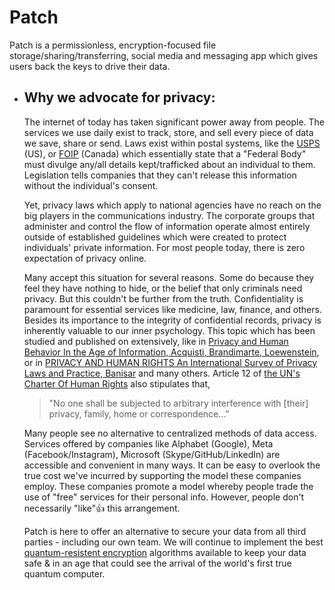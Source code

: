# Patch
Patch is a permissionless, encryption-focused file storage/sharing/transferring, social media and messaging app which gives users back the keys to drive their data.

- ## Why we advocate for privacy:

    The internet of today has taken significant power away from people. The services we use daily exist to track, store, and sell every piece of data we save, share or send. Laws exist within postal systems, like the [USPS](https://about.usps.com/handbooks/as353/as353c2_004.htm) (US), or [FOIP](https://laws-lois.justice.gc.ca/eng/acts/P-21/page-1.html#h-397177) (Canada) which essentially state that a "Federal Body" must divulge any/all details kept/trafficked about an individual to them.  Legislation tells companies that they can't release this information without the individual's consent. 
    
    Yet, privacy laws which apply to national agencies have no reach on the big players in the communications industry. The corporate groups that administer and control the flow of information operate almost entirely outside of established guidelines which were created to protect individuals' private information. For most people today, there is zero expectation of privacy online.
    
    Many accept this situation for several reasons. Some do because they feel they have nothing to hide, or the belief that only criminals need privacy. But this couldn't be further from the truth. Confidentiality is paramount for essential services like medicine, law, finance, and others. Besides its importance to the integrity of confidential records, privacy is inherently valuable to our inner psychology. This topic which has been studied and published on extensively, like in [Privacy and Human Behavior In the Age of Information, Acquisti, Brandimarte, Loewenstein](https://www.heinz.cmu.edu/~acquisti/papers/Acquisti-Science-Privacy-Review.pdf), or in [PRIVACY AND HUMAN RIGHTS
An International Survey of Privacy Laws and Practice, Banisar](https://gilc.org/privacy/survey/intro.html) and many others.  Article 12 of [the UN's Charter Of Human Rights](https://www.un.org/en/about-us/universal-declaration-of-human-rights) also stipulates that,

    > "No one shall be subjected to arbitrary interference with [their] privacy, family, home or correspondence..."
    
    Many people see no alternative to centralized methods of data access. Services offered by companies like Alphabet (Google), Meta (Facebook/Instagram), Microsoft (Skype/GitHub/LinkedIn) are accessible and convenient in many ways. It can be easy to overlook the true cost we've incurred by supporting the model these companies employ. These companies promote a model whereby people trade the use of "free" services for their personal info. However, people don't necessarily "like"👍 this arrangement. 
    
    Patch is here to offer an alternative to secure your data from all third parties - including our own team. We will continue to implement the best [quantum-resistent encryption](https://en.wikipedia.org/wiki/Post-quantum_cryptography) algorithms available to keep your data safe & in an age that could see the arrival of the world's first true quantum computer. 
